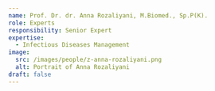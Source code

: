 ```yaml
---
name: Prof. Dr. dr. Anna Rozaliyani, M.Biomed., Sp.P(K).
role: Experts
responsibility: Senior Expert
expertise:
  - Infectious Diseases Management
image:
  src: /images/people/z-anna-rozaliyani.png
  alt: Portrait of Anna Rozaliyani
draft: false
---
```

